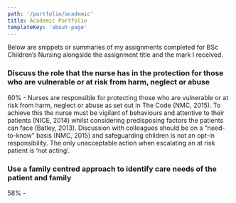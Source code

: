 ```yaml
---
path: '/portfolio/academic'
title: Academic Portfolio
templateKey: 'about-page'
---
```


Below are snippets or summaries of my assignments completed for BSc Children’s Nursing alongside the assignment title and the mark I received.

<react-collapsible trigger="Level 4">

### Discuss the role that the nurse has in the protection for those who are vulnerable or at risk from harm, neglect or abuse

60% - Nurses are responsible for protecting those who are vulnerable or at risk from harm, neglect or abuse as set out in The Code (NMC, 2015). To achieve this the nurse must be vigilant of behaviours and attentive to their patients (NICE, 2014) whilst considering predisposing factors the patients can face (Batley, 2013).  Discussion with colleagues should be on a “need-to-know” basis (NMC, 2015) and safeguarding children is not an opt-in responsibility. The only unacceptable action when escalating an at risk patient is ‘not acting’.

### Use a family centred approach to identify care needs of the patient and family

58% -

</react-collapsible>

<react-collapsible trigger="Level 5">

</react-collapsible>

<react-collapsible trigger="Level 6">

</react-collapsible>